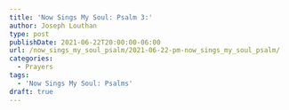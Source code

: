 ```yaml
---
title: 'Now Sings My Soul: Psalm 3:'
author: Joseph Louthan
type: post
publishDate: 2021-06-22T20:00:00-06:00
url: /now_sings_my_soul_psalm/2021-06-22-pm-now_sings_my_soul_psalm/
categories:
  - Prayers
tags:
  - 'Now Sings My Soul: Psalms'
draft: true
---
```

<pre>
<div style="font-variant: small-caps;">

</div>

</pre>
